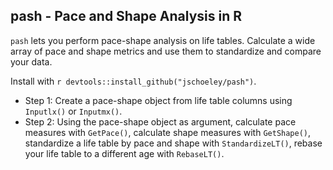pash - Pace and Shape Analysis in R
-----------------------------------

`pash` lets you perform pace-shape analysis on life tables. Calculate a wide array of pace and shape metrics and use them to standardize and compare your data.

Install with `r devtools::install_github("jschoeley/pash")`.

- Step 1: Create a pace-shape object from life table columns using `Inputlx()` or `Inputmx()`.
- Step 2: Using the pace-shape object as argument, calculate pace measures with `GetPace()`, calculate shape measures with `GetShape()`, standardize a life table by pace and shape with `StandardizeLT()`, rebase your life table to a different age with `RebaseLT()`.